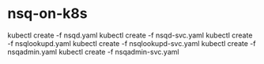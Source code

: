 # nsq-on-k8s

kubectl create -f nsqd.yaml 
kubectl create -f nsqd-svc.yaml 
kubectl create -f nsqlookupd.yaml 
kubectl create -f nsqlookupd-svc.yaml 
kubectl create -f nsqadmin.yaml 
kubectl create -f nsqadmin-svc.yaml 
